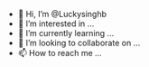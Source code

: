 - 👋 Hi, I’m @Luckysinghb
- 👀 I’m interested in ...
- 🌱 I’m currently learning ...
- 💞️ I’m looking to collaborate on ...
- 📫 How to reach me ...

<!---
Luckysinghb/Luckysinghb is a ✨ special ✨ repository because its `README.md` (this file) appears on your GitHub profile.
You can click the Preview link to take a look at your changes.
--->
